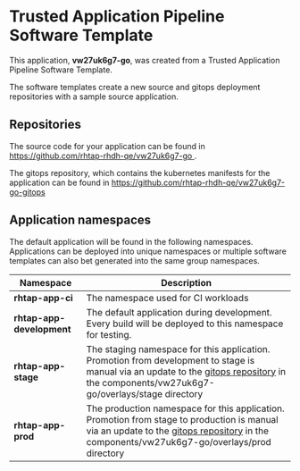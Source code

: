 # Trusted Application Pipeline Software Template

This application, **vw27uk6g7-go**, was created from a Trusted Application Pipeline Software Template.

The software templates create a new source and gitops deployment repositories with a sample source application. 

## Repositories

The source code for your application can be found in [https://github.com/rhtap-rhdh-qe/vw27uk6g7-go ](https://github.com/rhtap-rhdh-qe/vw27uk6g7-go ).
 
The gitops repository, which contains the kubernetes manifests for the application can be found in 
[https://github.com/rhtap-rhdh-qe/vw27uk6g7-go-gitops ](https://github.com/rhtap-rhdh-qe/vw27uk6g7-go-gitops ) 

## Application namespaces 

The default application will be found in the following namespaces. Applications can be deployed into unique namespaces or multiple software templates can also bet generated into the same group namespaces.  

|  Namespace   |  Description   |  
| -------- | -------- |
| **rhtap-app-ci** | The namespace used for CI workloads |
| **rhtap-app-development** | The default application during development. Every build will be deployed to this namespace for testing. |
| **rhtap-app-stage** | The staging namespace for this application. Promotion from development to stage is manual via an update to the [gitops repository](https://github.com/rhtap-rhdh-qe/vw27uk6g7-go-gitops ) in the components/vw27uk6g7-go/overlays/stage directory |
| **rhtap-app-prod** | The production namespace for this application. Promotion from stage to production is manual via an update to the [gitops repository](https://github.com/rhtap-rhdh-qe/vw27uk6g7-go-gitops ) in the components/vw27uk6g7-go/overlays/prod directory |